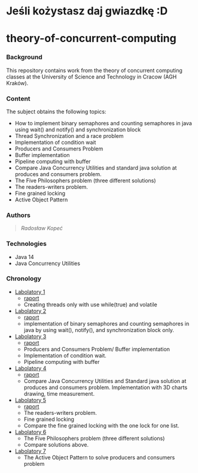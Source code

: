 # Jeśli kożystasz daj gwiazdkę :D
# theory-of-concurrent-computing
### Background
This repository contains work from the theory of concurrent computing classes at the University of Science and Technology in Cracow (AGH Kraków).
### Content
The subject obtains the following topics:
* How to implement binary semaphores and counting semaphores in java using wait() and notify() and synchronization block
* Thread Synchronization and a race problem
* Implementation of condition wait
* Producers and Consumers Problem
* Buffer implementation
* Pipeline computing with buffer
* Compare Java Concurrency Utilities and standard java solution at produces and consumers problem.
* The Five Philosophers problem (three different solutions)
* The readers-writers problem.
* Fine grained locking
* Active Object Pattern
### Authors
> *Radosław Kopeć*

### Technologies
- Java 14
- Java Concurrency Utilities
### Chronology

* [Labolatory 1](https://github.com/RadekKpc/theory-of-concurrent-computing/tree/main/Lab1/src)
  - [raport](https://github.com/RadekKpc/theory-of-concurrent-computing/blob/main/raports/TW-Lab1-Kope%C4%87.pdf)
  - Creating threads only with use while(true) and volatile
* [Labolatory 2](https://github.com/RadekKpc/theory-of-concurrent-computing/tree/main/Lab2/src)
  - [raport](https://github.com/RadekKpc/theory-of-concurrent-computing/blob/main/raports/TW-Lab2-Kope%C4%87.pdf)
  - implementation of binary semaphores and counting semaphores in java by using wait(), notify(), and synchronization block only.
* [Labolatory 3](https://github.com/RadekKpc/theory-of-concurrent-computing/tree/main/Lab3/src)
  - [raport](https://github.com/RadekKpc/theory-of-concurrent-computing/blob/main/raports/TW-Lab3-Kope%C4%87.pdf)
  - Producers and Consumers Problem/ Buffer implementation
  - Implementation of condition wait.
  - Pipeline computing with buffer
* [Labolatory 4](https://github.com/RadekKpc/theory-of-concurrent-computing/tree/main/Lab4/src)
  - [raport](https://github.com/RadekKpc/theory-of-concurrent-computing/blob/main/raports/TW-Lab4-Kope%C4%87.pdf)
  - Compare Java Concurrency Utilities and Standard java solution at produces and consumers problem. Implementation with 3D charts drawing, time measurement.
* [Labolatory 5](https://github.com/RadekKpc/theory-of-concurrent-computing/tree/main/Lab5)
  - [raport](https://github.com/RadekKpc/theory-of-concurrent-computing/blob/main/raports/TW-Lab5-Kope%C4%87.pdf)
  - The readers-writers problem.
  - Fine grained locking
  - Compare the fine grained locking with the one lock for one list.
* [Labolatory 6](https://github.com/RadekKpc/theory-of-concurrent-computing/tree/main/Lab6/src/philosophers)
    - The Five Philosophers problem (three different solutions)
	- Compare solutions above.
* [Labolatory 7](https://github.com/RadekKpc/theory-of-concurrent-computing/tree/main/Lab7/src)
    - The Active Object Pattern to solve producers and consumers problem
  